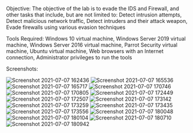 Objective: The objective of the lab is to evade the IDS and Firewall, and other tasks that include, but are not limited to: Detect intrusion attempts, Detect malicious network traffic, Detect intruders and their attack weapon, Evade firewalls using various evasion techniques

Tools Required: Windows 10 virtual machine, Windows Server 2019 virtual machine, Windows Server 2016 virtual machine, Parrot Security virtual machine, Ubuntu virtual machine, Web browsers with an Internet connection, Administrator privileges to run the tools

Screenshots: 

![Screenshot 2021-07-07 162436](https://user-images.githubusercontent.com/86727063/153053101-a4c89dbe-15ee-4ff6-86d2-af5ba8190254.png)
![Screenshot 2021-07-07 165536](https://user-images.githubusercontent.com/86727063/153053106-685dba36-1163-4ce6-92d7-5935a941cc50.png)
![Screenshot 2021-07-07 165717](https://user-images.githubusercontent.com/86727063/153053109-8acca5c5-5fb6-4415-b9b7-e80de731f1ef.png)
![Screenshot 2021-07-07 170746](https://user-images.githubusercontent.com/86727063/153053113-8c2c4e2e-5bbf-4975-bd6f-eeb857512c35.png)
![Screenshot 2021-07-07 170805](https://user-images.githubusercontent.com/86727063/153053114-2277f3c3-ae17-4aa7-b1b7-343f7dbc2f61.png)
![Screenshot 2021-07-07 172449](https://user-images.githubusercontent.com/86727063/153053115-e7be0c12-2b00-4a57-b22e-1d97c5466451.png)
![Screenshot 2021-07-07 172507](https://user-images.githubusercontent.com/86727063/153053119-9bd6a725-a888-41b3-b60f-c4bae24c77ed.png)
![Screenshot 2021-07-07 173142](https://user-images.githubusercontent.com/86727063/153053122-fac54242-73e2-4a16-b34d-66a2c42f3a6f.png)
![Screenshot 2021-07-07 173259](https://user-images.githubusercontent.com/86727063/153053124-315e453e-dcd9-4638-9524-788d4aaa0d01.png)
![Screenshot 2021-07-07 173435](https://user-images.githubusercontent.com/86727063/153053131-af37672f-b7e8-4a53-8ef4-fa1ccf4a44fd.png)
![Screenshot 2021-07-07 173556](https://user-images.githubusercontent.com/86727063/153053138-8e68760d-9884-49a4-b626-bff53bca7bc2.png)
![Screenshot 2021-07-07 180048](https://user-images.githubusercontent.com/86727063/153053148-fbe8f067-e241-4b20-8ddc-563a2da6775a.png)
![Screenshot 2021-07-07 180104](https://user-images.githubusercontent.com/86727063/153053152-eac33713-ce18-494b-b463-345e832aab12.png)
![Screenshot 2021-07-07 180710](https://user-images.githubusercontent.com/86727063/153053157-36e68b57-136a-4271-9093-509db6c3a3fe.png)
![Screenshot 2021-07-07 180942](https://user-images.githubusercontent.com/86727063/153053160-563fe4fa-eccc-4832-8e7d-517484e6e354.png)

